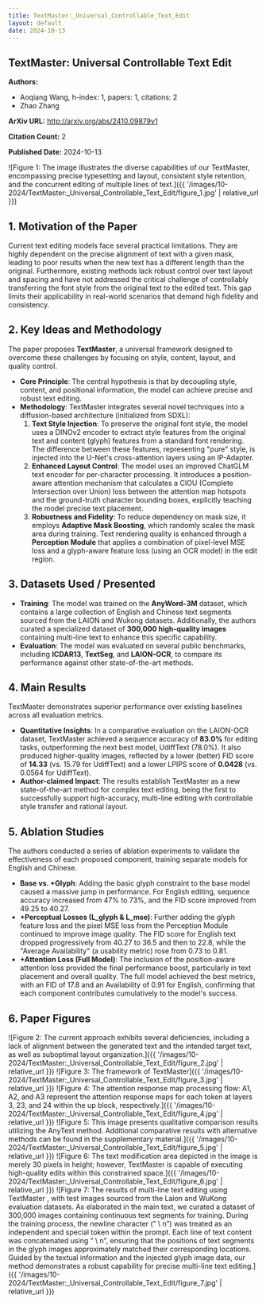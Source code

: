 ```yaml
---
title: TextMaster:_Universal_Controllable_Text_Edit
layout: default
date: 2024-10-13
---
```

## TextMaster: Universal Controllable Text Edit
**Authors:**
- Aoqiang Wang, h-index: 1, papers: 1, citations: 2
- Zhao Zhang

**ArXiv URL:** http://arxiv.org/abs/2410.09879v1

**Citation Count:** 2

**Published Date:** 2024-10-13

![Figure 1: The image illustrates the diverse capabilities of our TextMaster, encompassing precise typesetting and layout, consistent style retention, and the concurrent editing of multiple lines of text.]({{ '/images/10-2024/TextMaster:_Universal_Controllable_Text_Edit/figure_1.jpg' | relative_url }})
## 1. Motivation of the Paper
Current text editing models face several practical limitations. They are highly dependent on the precise alignment of text with a given mask, leading to poor results when the new text has a different length than the original. Furthermore, existing methods lack robust control over text layout and spacing and have not addressed the critical challenge of controllably transferring the font style from the original text to the edited text. This gap limits their applicability in real-world scenarios that demand high fidelity and consistency.

## 2. Key Ideas and Methodology
The paper proposes **TextMaster**, a universal framework designed to overcome these challenges by focusing on style, content, layout, and quality control.

- **Core Principle**: The central hypothesis is that by decoupling style, content, and positional information, the model can achieve precise and robust text editing.
- **Methodology**: TextMaster integrates several novel techniques into a diffusion-based architecture (initialized from SDXL):
    1.  **Text Style Injection**: To preserve the original font style, the model uses a DINOv2 encoder to extract style features from the original text and content (glyph) features from a standard font rendering. The difference between these features, representing "pure" style, is injected into the U-Net's cross-attention layers using an IP-Adapter.
    2.  **Enhanced Layout Control**: The model uses an improved ChatGLM text encoder for per-character processing. It introduces a position-aware attention mechanism that calculates a CIOU (Complete Intersection over Union) loss between the attention map hotspots and the ground-truth character bounding boxes, explicitly teaching the model precise text placement.
    3.  **Robustness and Fidelity**: To reduce dependency on mask size, it employs **Adaptive Mask Boosting**, which randomly scales the mask area during training. Text rendering quality is enhanced through a **Perception Module** that applies a combination of pixel-level MSE loss and a glyph-aware feature loss (using an OCR model) in the edit region.

## 3. Datasets Used / Presented
- **Training**: The model was trained on the **AnyWord-3M** dataset, which contains a large collection of English and Chinese text segments sourced from the LAION and Wukong datasets. Additionally, the authors curated a specialized dataset of **300,000 high-quality images** containing multi-line text to enhance this specific capability.
- **Evaluation**: The model was evaluated on several public benchmarks, including **ICDAR13**, **TextSeg**, and **LAION-OCR**, to compare its performance against other state-of-the-art methods.

## 4. Main Results
TextMaster demonstrates superior performance over existing baselines across all evaluation metrics.

- **Quantitative Insights**: In a comparative evaluation on the LAION-OCR dataset, TextMaster achieved a sequence accuracy of **83.0%** for editing tasks, outperforming the next best model, UdiffText (78.0%). It also produced higher-quality images, reflected by a lower (better) FID score of **14.33** (vs. 15.79 for UdiffText) and a lower LPIPS score of **0.0428** (vs. 0.0564 for UdiffText).
- **Author-claimed Impact**: The results establish TextMaster as a new state-of-the-art method for complex text editing, being the first to successfully support high-accuracy, multi-line editing with controllable style transfer and rational layout.

## 5. Ablation Studies
The authors conducted a series of ablation experiments to validate the effectiveness of each proposed component, training separate models for English and Chinese.

- **Base vs. +Glyph**: Adding the basic glyph constraint to the base model caused a massive jump in performance. For English editing, sequence accuracy increased from 47% to 73%, and the FID score improved from 49.25 to 40.27.
- **+Perceptual Losses (L_glyph & L_mse)**: Further adding the glyph feature loss and the pixel MSE loss from the Perception Module continued to improve image quality. The FID score for English text dropped progressively from 40.27 to 36.5 and then to 22.8, while the "Average Availability" (a usability metric) rose from 0.73 to 0.81.
- **+Attention Loss (Full Model)**: The inclusion of the position-aware attention loss provided the final performance boost, particularly in text placement and overall quality. The full model achieved the best metrics, with an FID of 17.8 and an Availability of 0.91 for English, confirming that each component contributes cumulatively to the model's success.

## 6. Paper Figures
![Figure 2: The current approach exhibits several deficiencies, including a lack of alignment between the generated text and the intended target text, as well as suboptimal layout organization.]({{ '/images/10-2024/TextMaster:_Universal_Controllable_Text_Edit/figure_2.jpg' | relative_url }})
![Figure 3: The framework of TextMaster]({{ '/images/10-2024/TextMaster:_Universal_Controllable_Text_Edit/figure_3.jpg' | relative_url }})
![Figure 4: The attention response map processing flow: A1, A2, and A3 represent the attention response maps for each token at layers 3, 23, and 24 within the up block, respectively.]({{ '/images/10-2024/TextMaster:_Universal_Controllable_Text_Edit/figure_4.jpg' | relative_url }})
![Figure 5: This image presents qualitative comparison results utilizing the AnyText method. Additional comparative results with alternative methods can be found in the supplementary material.]({{ '/images/10-2024/TextMaster:_Universal_Controllable_Text_Edit/figure_5.jpg' | relative_url }})
![Figure 6: The text modification area depicted in the image is merely 30 pixels in height; however, TextMaster is capable of executing high-quality edits within this constrained space.]({{ '/images/10-2024/TextMaster:_Universal_Controllable_Text_Edit/figure_6.jpg' | relative_url }})
![Figure 7: The results of multi-line text editing using TextMaster , with test images sourced from the Laion and WuKong evaluation datasets. As elaborated in the main text, we curated a dataset of 300,000 images containing continuous text segments for training. During the training process, the newline character (” \ n”) was treated as an independent and special token within the prompt. Each line of text content was concatenated using ” \ n”, ensuring that the positions of text segments in the glyph images approximately matched their corresponding locations. Guided by the textual information and the injected glyph image data, our method demonstrates a robust capability for precise multi-line text editing.]({{ '/images/10-2024/TextMaster:_Universal_Controllable_Text_Edit/figure_7.jpg' | relative_url }})
